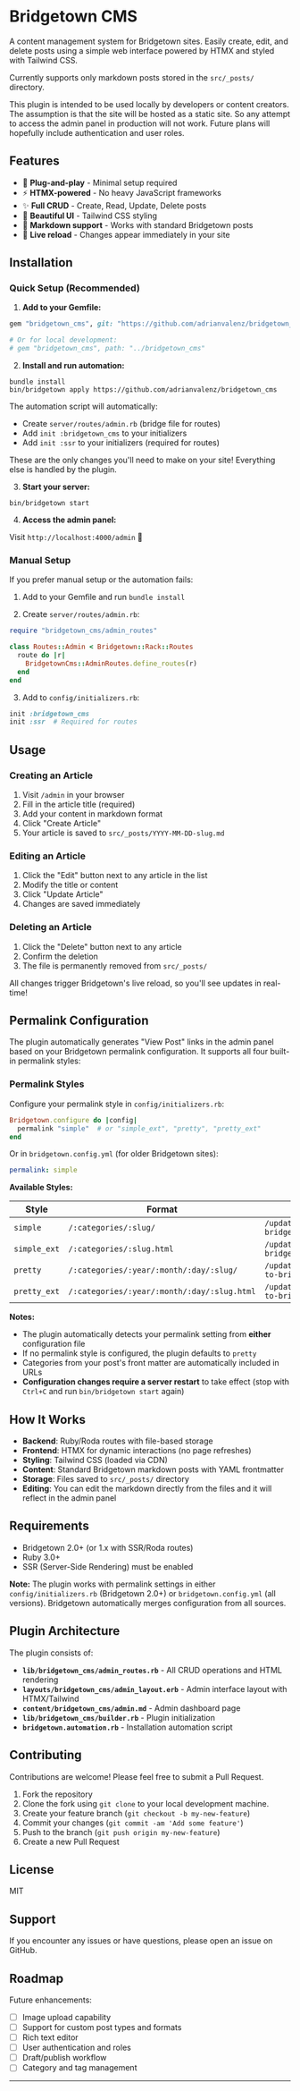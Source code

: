 # Bridgetown CMS

A content management system for Bridgetown sites. Easily create, edit, and delete posts
using a simple web interface powered by HTMX and styled with Tailwind CSS.

Currently supports only markdown posts stored in the `src/_posts/` directory.

This plugin is intended to be used locally by developers or content creators. The assumption
is that the site will be hosted as a static site. So any attempt to access the admin panel 
in production will not work. Future plans will hopefully include authentication and user roles.

## Features

- 🚀 **Plug-and-play** - Minimal setup required
- ⚡ **HTMX-powered** - No heavy JavaScript frameworks
- ✨ **Full CRUD** - Create, Read, Update, Delete posts
- 🎨 **Beautiful UI** - Tailwind CSS styling
- 📝 **Markdown support** - Works with standard Bridgetown posts
- 🔄 **Live reload** - Changes appear immediately in your site

## Installation

### Quick Setup (Recommended)

1. **Add to your Gemfile:**

```ruby
gem "bridgetown_cms", git: "https://github.com/adrianvalenz/bridgetown_cms"

# Or for local development:
# gem "bridgetown_cms", path: "../bridgetown_cms"
```

2. **Install and run automation:**

```shell
bundle install
bin/bridgetown apply https://github.com/adrianvalenz/bridgetown_cms
```

The automation script will automatically:
- Create `server/routes/admin.rb` (bridge file for routes)
- Add `init :bridgetown_cms` to your initializers
- Add `init :ssr` to your initializers (required for routes)

These are the only changes you'll need to make on your site! Everything else is handled by the plugin.

3. **Start your server:**

```shell
bin/bridgetown start
```

4. **Access the admin panel:**

Visit `http://localhost:4000/admin` 🎉

### Manual Setup

If you prefer manual setup or the automation fails:

1. Add to your Gemfile and run `bundle install`

2. Create `server/routes/admin.rb`:

```ruby
require "bridgetown_cms/admin_routes"

class Routes::Admin < Bridgetown::Rack::Routes
  route do |r|
    BridgetownCms::AdminRoutes.define_routes(r)
  end
end
```

3. Add to `config/initializers.rb`:

```ruby
init :bridgetown_cms
init :ssr  # Required for routes
```

## Usage

### Creating an Article

1. Visit `/admin` in your browser
2. Fill in the article title (required)
3. Add your content in markdown format
4. Click "Create Article"
5. Your article is saved to `src/_posts/YYYY-MM-DD-slug.md`

### Editing an Article

1. Click the "Edit" button next to any article in the list
2. Modify the title or content
3. Click "Update Article"
4. Changes are saved immediately

### Deleting an Article

1. Click the "Delete" button next to any article
2. Confirm the deletion
3. The file is permanently removed from `src/_posts/`

All changes trigger Bridgetown's live reload, so you'll see updates in real-time!

## Permalink Configuration

The plugin automatically generates "View Post" links in the admin panel based on your Bridgetown permalink configuration. It supports all four built-in permalink styles:

### Permalink Styles

Configure your permalink style in `config/initializers.rb`:

```ruby
Bridgetown.configure do |config|
  permalink "simple"  # or "simple_ext", "pretty", "pretty_ext"
end
```

Or in `bridgetown.config.yml` (for older Bridgetown sites):

```yaml
permalink: simple
```

**Available Styles:**

| Style | Format | Example URL |
|-------|--------|------------|
| `simple` | `/:categories/:slug/` | `/updates/welcome-to-bridgetown/` |
| `simple_ext` | `/:categories/:slug.html` | `/updates/welcome-to-bridgetown.html` |
| `pretty` | `/:categories/:year/:month/:day/:slug/` | `/updates/2025/10/12/welcome-to-bridgetown/` |
| `pretty_ext` | `/:categories/:year/:month/:day/:slug.html` | `/updates/2025/10/12/welcome-to-bridgetown.html` |

**Notes:**
- The plugin automatically detects your permalink setting from **either** configuration file
- If no permalink style is configured, the plugin defaults to `pretty`
- Categories from your post's front matter are automatically included in URLs
- **Configuration changes require a server restart** to take effect (stop with `Ctrl+C` and run `bin/bridgetown start` again)

## How It Works

- **Backend**: Ruby/Roda routes with file-based storage
- **Frontend**: HTMX for dynamic interactions (no page refreshes)
- **Styling**: Tailwind CSS (loaded via CDN)
- **Content**: Standard Bridgetown markdown posts with YAML frontmatter
- **Storage**: Files saved to `src/_posts/` directory
- **Editing**: You can edit the markdown directly from the files and it will reflect in the admin panel

## Requirements

- Bridgetown 2.0+ (or 1.x with SSR/Roda routes)
- Ruby 3.0+
- SSR (Server-Side Rendering) must be enabled

**Note:** The plugin works with permalink settings in either `config/initializers.rb` (Bridgetown 2.0+) or `bridgetown.config.yml` (all versions). Bridgetown automatically merges configuration from all sources.

## Plugin Architecture

The plugin consists of:

- **`lib/bridgetown_cms/admin_routes.rb`** - All CRUD operations and HTML rendering
- **`layouts/bridgetown_cms/admin_layout.erb`** - Admin interface layout with HTMX/Tailwind
- **`content/bridgetown_cms/admin.md`** - Admin dashboard page
- **`lib/bridgetown_cms/builder.rb`** - Plugin initialization
- **`bridgetown.automation.rb`** - Installation automation script

## Contributing

Contributions are welcome! Please feel free to submit a Pull Request.

1. Fork the repository
2. Clone the fork using `git clone` to your local development machine.
3. Create your feature branch (`git checkout -b my-new-feature`)
4. Commit your changes (`git commit -am 'Add some feature'`)
5. Push to the branch (`git push origin my-new-feature`)
6. Create a new Pull Request

## License

MIT

## Support

If you encounter any issues or have questions, please open an issue on GitHub.

## Roadmap

Future enhancements:
- [ ] Image upload capability
- [ ] Support for custom post types and formats
- [ ] Rich text editor
- [ ] User authentication and roles
- [ ] Draft/publish workflow
- [ ] Category and tag management

---

<!-- ## Releasing (you can delete this section in your own plugin repo) -->
<!---->
<!-- To release a new version of the plugin, simply bump up the version number in both `version.rb` and -->
<!-- `package.json`, and then run `script/release`. This will require you to have a registered account -->
<!-- with both the [RubyGems.org](https://rubygems.org) and [NPM](https://www.npmjs.com) registries. -->
<!-- You can optionally remove the `package.json` and `frontend` folder if you don't need to package frontend -->
<!-- assets for Webpack. -->
<!---->
<!-- If you run into any problems or need further guidance, please check out our [Bridgetown community resources](https://www.bridgetownrb.com/docs/community) -->
<!-- where friendly folks are standing by to help you build and release your plugin or theme. -->
<!---->
<!-- **NOTE:** make sure you add the `bridgetown-plugin` [topic](https://github.com/topics/bridgetown-plugin) to your -->
<!-- plugin's GitHub repo so the plugin or theme will show up on [Bridgetown's official Plugin Directory](https://www.bridgetownrb.com/plugins)! (There may be a day or so delay before you see it appear.) -->
